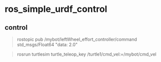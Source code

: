 # ros_simple_urdf_control

## control
> rostopic pub /mybot/leftWheel_effort_controller/command std_msgs/Float64 "data: 2.0"

> rosrun turtlesim turtle_teleop_key /turtle1/cmd_vel:=/mybot/cmd_vel


